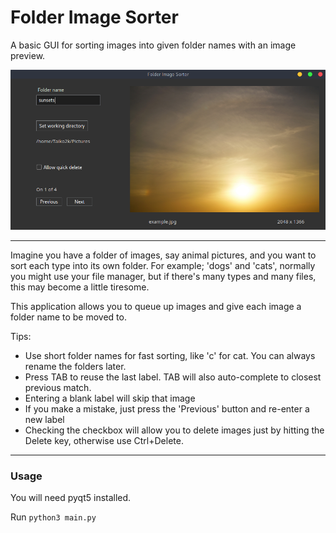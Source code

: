 # Folder Image Sorter
A basic GUI for sorting images into given folder names with an image preview.

![screenshot](https://raw.githubusercontent.com/Taiko2k/folder-image-sorter/master/Screenshot.png)
___

Imagine you have a folder of images, say animal pictures, and you want to sort each type into its own folder. For example; 'dogs' and 'cats', normally you might use your file manager, but if there's many types and many files, this may become a little tiresome.

This application allows you to queue up images and give each image a folder name to be moved to.

Tips:

 - Use short folder names for fast sorting, like 'c' for cat. You can always rename the folders later.
 - Press TAB to reuse the last label. TAB will also auto-complete to closest previous match.
 - Entering a blank label will skip that image
 - If you make a mistake, just press the 'Previous' button and re-enter a new label
 - Checking the checkbox will allow you to delete images just by hitting the Delete key, otherwise use Ctrl+Delete.

 ___
 ### Usage

 You will need pyqt5 installed.

 Run `python3 main.py`
